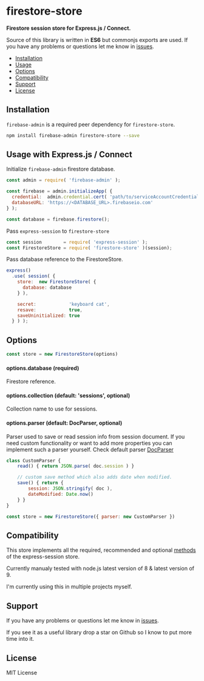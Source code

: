 # firestore-store

**Firestore session store for Express.js / Connect.**

Source of this library is written in **ES6** but commonjs exports are used. If you have any problems or questions let me know in [issues](https://github.com/hendrysadrak/firestore-store/issues).


* [Installation](#installation)
* [Usage](#usage-with-expressjs-connect)
* [Options](#options)
* [Compatibility](#compatibility)
* [Support](#support)
* [License](#license)


## Installation

`firebase-admin` is a required peer dependency for `firestore-store`.

```bash
npm install firebase-admin firestore-store --save
```


## Usage with Express.js / Connect

Initialize `firebase-admin` firestore database.

```javascript
const admin = require( 'firebase-admin' );

const firebase = admin.initializeApp( {
  credential:  admin.credential.cert( 'path/to/serviceAccountCredentials.json' ),
  databaseURL: 'https://<DATABASE_URL>.firebaseio.com'
} );

const database = firebase.firestore();
```

Pass `express-session` to `firestore-store`

```javascript
const session        = require( 'express-session' );
const FirestoreStore = require( 'firestore-store' )(session);
```

Pass database reference to the FirestoreStore.

```javascript
express()
  .use( session( {
    store:  new FirestoreStore( {
      database: database
    } ),

    secret:            'keyboard cat',
    resave:            true,
    saveUninitialized: true
  } ) );
```


## Options

```javascript
const store = new FirestoreStore(options)
```

#### options.database (required)

Firestore reference.

#### options.collection (default: 'sessions', optional)

Collection name to use for sessions.

#### options.parser (default: DocParser, optional)

Parser used to save or read session info from session document. If you need custom functionality or want to add more properties you can implement such a parser yourself. Check default parser [DocParser](lib/doc-parser.js)

```javascript
class CustomParser {
	read() { return JSON.parse( doc.session ) }

	// custom save method which also adds date when modified.
	save() { return {
		session: JSON.stringify( doc ),
		dateModified: Date.now()
	} }
}

const store = new FirestoreStore({ parser: new CustomParser })
```

## Compatibility

This store implements all the required, recommended and optional [methods](https://github.com/expressjs/session#session-store-implementation) of the express-session store.

Currently manualy tested with node.js latest version of 8 & latest version of 9.

I'm currently using this in multiple projects myself.


## Support

If you have any problems or questions let me know in [issues](https://github.com/hendrysadrak/firestore-store/issues).

If you see it as a useful library drop a star on Github so I know to put more time into it.


## License

MIT License
